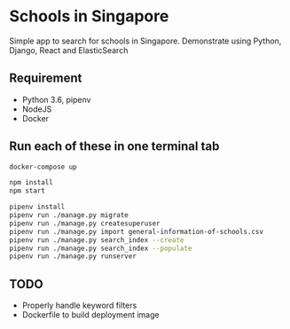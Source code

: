 # Schools in Singapore

Simple app to search for schools in Singapore. Demonstrate using Python, Django,
React and ElasticSearch

## Requirement

- Python 3.6, pipenv
- NodeJS
- Docker

## Run each of these in one terminal tab

```sh
docker-compose up
```

```sh
npm install
npm start
```

```sh
pipenv install
pipenv run ./manage.py migrate
pipenv run ./manage.py createsuperuser
pipenv run ./manage.py import general-information-of-schools.csv
pipenv run ./manage.py search_index --create
pipenv run ./manage.py search_index --populate
pipenv run ./manage.py runserver
```

## TODO

- Properly handle keyword filters
- Dockerfile to build deployment image
